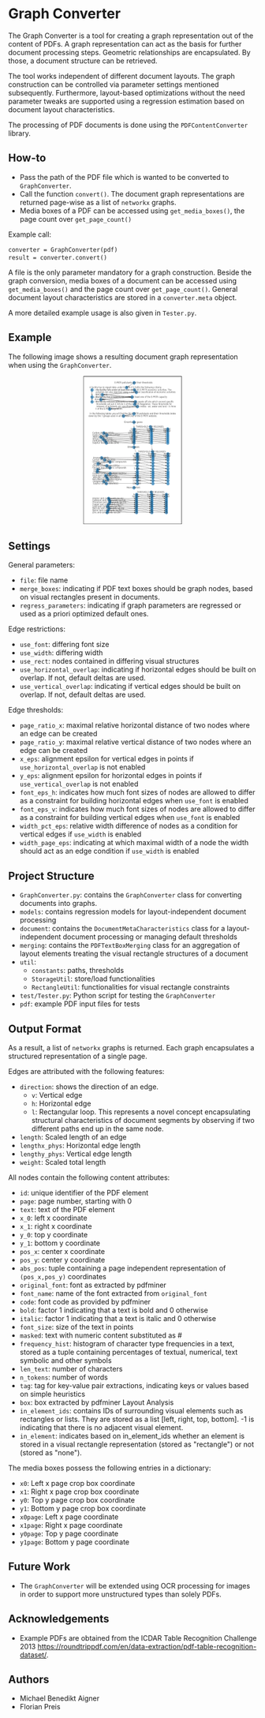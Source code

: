 # Graph Converter

The Graph Converter is a tool for creating a graph representation out of the content of PDFs.
A graph representation can act as the basis for further document processing steps.
Geometric relationships are encapsulated. By those, a document structure can be retrieved.

The tool works independent of different document layouts.
The graph construction can be controlled via parameter settings mentioned subsequently.
Furthermore, layout-based optimizations without the need parameter tweaks are supported using a regression estimation based on document layout characteristics.

The processing of PDF documents is done using the ```PDFContentConverter``` library.

## How-to

* Pass the path of the PDF file which is wanted to be converted to ```GraphConverter```.
* Call the function ```convert()```. The document graph representations are returned page-wise as a list of ```networkx``` graphs.
* Media boxes of a PDF can be accessed using ```get_media_boxes()```, the page count over ```get_page_count()```

Example call: 

    converter = GraphConverter(pdf)
    result = converter.convert()

A file is the only parameter mandatory for a graph construction.
Beside the graph conversion, media boxes of a document can be accessed using ```get_media_boxes()``` and the page count over ```get_page_count()```.
General document layout characteristics are stored in a ```converter.meta``` object.

A more detailed example usage is also given in ```Tester.py```.

## Example

The following image shows a resulting document graph representation when using the ```GraphConverter```.

<center><img src="./documentation/visibility_graph.png", height="300", width="200" /></center>


## Settings

General parameters:

* ```file```: file name
* ```merge_boxes```: indicating if PDF text boxes should be graph nodes, based on visual rectangles present in documents.
* ```regress_parameters```: indicating if graph parameters are regressed or used as a priori optimized default ones.

Edge restrictions:

* ```use_font```: differing font size
* ```use_width```: differing width
* ```use_rect```: nodes contained in differing visual structures
* ```use_horizontal_overlap```: indicating if horizontal edges should be built on overlap. If not, default deltas are used.
* ```use_vertical_overlap```: indicating if vertical edges should be built on overlap. If not, default deltas are used.

Edge thresholds:

* ```page_ratio_x```: maximal relative horizontal distance of two nodes where an edge can be created
* ```page_ratio_y```: maximal relative vertical distance of two nodes where an edge can be created
* ```x_eps```: alignment epsilon for vertical edges in points if ```use_horizontal_overlap``` is not enabled
* ```y_eps```: alignment epsilon for horizontal edges in points if ```use_vertical_overlap``` is not enabled
* ```font_eps_h```: indicates how much font sizes of nodes are allowed to differ as a constraint for building horizontal edges when ```use_font``` is enabled
* ```font_eps_v```: indicates how much font sizes of nodes are allowed to differ as a constraint for building vertical edges when ```use_font``` is enabled
* ```width_pct_eps```: relative width difference of nodes as a condition for vertical edges if ```use_width``` is enabled
* ```width_page_eps```: indicating at which maximal width of a node the width should act as an edge condition if ```use_width``` is enabled

## Project Structure

* ```GraphConverter.py```: contains the ```GraphConverter``` class for converting documents into graphs.
* ```models```:  contains regression models for layout-independent document processing
* ```document```: contains the ```DocumentMetaCharacteristics``` class for a layout-independent document processing or managing default thresholds
* ```merging```: contains the ```PDFTextBoxMerging``` class for an aggregation of layout elements treating the visual rectangle structures of a document
* ```util```:
  * ```constants```: paths, thresholds
  * ```StorageUtil```: store/load functionalities
  * ```RectangleUtil```: functionalities for visual rectangle constraints
* ```test/Tester.py```: Python script for testing the ```GraphConverter```
* ```pdf```: example PDF input files for tests

## Output Format

As a result, a list of ```networkx``` graphs is returned.
Each graph encapsulates a structured representation of a single page.

Edges are attributed with the following features:

* ```direction```: shows the direction of an edge.
    * ```v```: Vertical edge
    * ```h```: Horizontal edge
    * ```l```: Rectangular loop. This represents a novel concept encapsulating structural characteristics of document segments by observing if two different paths end up in the same node.
* ```length```: Scaled length of an edge
* ```lengthx_phys```: Horizontal edge length
* ```lengthy_phys```: Vertical edge length
* ```weight```: Scaled total length

All nodes contain the following content attributes:

* ```id```: unique identifier of the PDF element
* ```page```: page number, starting with 0
* ```text```: text of the PDF element
* ```x_0```: left x coordinate
* ```x_1```: right x coordinate
* ```y_0```: top y coordinate
* ```y_1```: bottom y coordinate
* ```pos_x```: center x coordinate
* ```pos_y```: center y coordinate
* ```abs_pos```: tuple containing a page independent representation of ```(pos_x,pos_y)``` coordinates
* ```original_font```: font as extracted by pdfminer
* ```font_name```: name of the font extracted from ```original_font```
* ```code```: font code as provided by pdfminer
* ```bold```: factor 1 indicating that a text is bold and 0 otherwise
* ```italic```: factor 1 indicating that a text is italic and 0 otherwise
* ```font_size```: size of the text in points
* ```masked```: text with numeric content substituted as #
* ```frequency_hist```: histogram of character type frequencies in a text, stored as a tuple containing percentages of textual, numerical, text symbolic and other symbols
* ```len_text```: number of characters
* ```n_tokens```: number of words
* ```tag```: tag for key-value pair extractions, indicating keys or values based on simple heuristics
* ```box```: box extracted by pdfminer Layout Analysis
* ```in_element_ids```: contains IDs of surrounding visual elements such as rectangles or lists. They are stored as a list [left, right, top, bottom]. -1 is indicating that there is no adjacent visual element.
* ```in_element```: indicates based on in_element_ids whether an element is stored in a visual rectangle representation (stored as "rectangle") or not (stored as "none").

The media boxes possess the following entries in a dictionary:

* ```x0```: Left x page crop box coordinate
* ```x1```: Right x page crop box coordinate
* ```y0```: Top y page crop box coordinate
* ```y1```: Bottom y page crop box coordinate
* ```x0page```: Left x page coordinate
* ```x1page```: Right x page coordinate
* ```y0page```: Top y page coordinate
* ```y1page```: Bottom y page coordinate


## Future Work

* The ```GraphConverter``` will be extended using OCR processing for images in order to support more unstructured types than solely PDFs.

## Acknowledgements

* Example PDFs are obtained from the ICDAR Table Recognition Challenge 2013 https://roundtrippdf.com/en/data-extraction/pdf-table-recognition-dataset/.

## Authors

* Michael Benedikt Aigner
* Florian Preis
